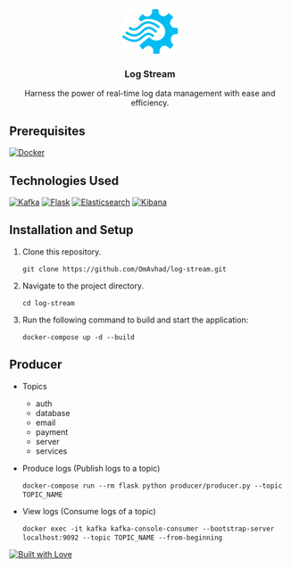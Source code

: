 <div align="center">
  <a href="https://github.com/OmAvhad/log-stream/">
    <img src="images/logo.png" alt="Logo" width="100" height="80">
  </a>

  <h3 align="center">Log Stream</h3>

  <p align="center">
    Harness the power of real-time log data management with ease and efficiency.
    <br />
  </p>
</div>

## Prerequisites
[![Docker](https://img.shields.io/badge/-Docker-blue?logo=docker)](https://www.docker.com/)

## Technologies Used
[![Kafka](https://img.shields.io/badge/-Kafka-black?logo=apache-kafka)](https://kafka.apache.org/)
[![Flask](https://img.shields.io/badge/-Flask-black?logo=flask)](https://flask.palletsprojects.com/)
[![Elasticsearch](https://img.shields.io/badge/-Elasticsearch-black?logo=elasticsearch)](https://www.elastic.co/)
[![Kibana](https://img.shields.io/badge/-Kibana-black?logo=kibana)](https://www.elastic.co/kibana/)

## Installation and Setup
1. Clone this repository.
    ```
    git clone https://github.com/OmAvhad/log-stream.git
    ```
2. Navigate to the project directory.
    ```
    cd log-stream
    ```
3. Run the following command to build and start the application:
    ```
    docker-compose up -d --build
    ```

## Producer
- Topics
    - auth
    - database
    - email
    - payment
    - server
    - services

- Produce logs (Publish logs to a topic)
    ```
    docker-compose run --rm flask python producer/producer.py --topic TOPIC_NAME
    ```

- View logs (Consume logs of a topic)
    ```
    docker exec -it kafka kafka-console-consumer --bootstrap-server localhost:9092 --topic TOPIC_NAME --from-beginning
    ```
 

[![Built with Love](https://forthebadge.com/images/badges/built-with-love.svg)](https://forthebadge.com)
